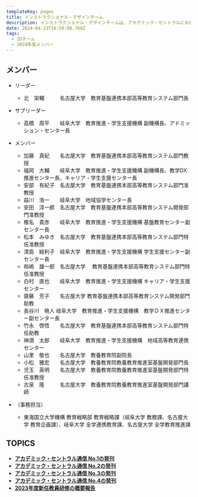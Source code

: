 ```yaml
---
templateKey: pages
title: インストラクショナル・デザインチーム
description: インストラクショナル・デザインチームは、アカデミック・セントラルにおける企画立案を担当します。
date: 2024-04-23T16:59:00.769Z
tags:
  - IDチーム
  - 2024年度メンバー
---
```

## メンバー

* リーダー

  * 北　栄輔　　　名古屋大学　教育基盤連携本部高等教育システム部門長

* サブリーダー

  * 高橋　周平　　岐阜大学　教育推進・学生支援機構 副機構長、アドミッション・センター長
  
* メンバー

  * 加藤　真紀　　名古屋大学　教育基盤連携本部高等教育システム部門教授
  * 福岡　大輔　　岐阜大学　教育推進・学生支援機構 副機構長、教学DX推進センター長、キャリア・学生支援センター長
  * 安部　有紀子　名古屋大学　教育基盤連携本部高等教育システム部門准教授　　
  * 益川　浩一　　岐阜大学　地域協学センター長
  * 安田　淳一郎　名古屋大学　教育基盤連携本部高等教育システム開発部門准教授
  * 椎名　貴彦　　岐阜大学　教育推進・学生支援機構 基盤教育センター副センター長
  * 松本　みゆき　名古屋大学　教育基盤連携本部高等教育システム部門特任准教授　　
  * 清島　絵利子　岐阜大学　教育推進・学生支援機構 学生支援センター副センター長
  * 和嶋　雄一郎　名古屋大学 　教育基盤連携本部高等教育システム部門特任准教授
  * 白村　直也　　岐阜大学　教育推進・学生支援機構 キャリア・学生支援センター
  * 齋藤　芳子　　名古屋大学 教育基盤連携本部高等教育システム開発部門助教
  * 長谷川　暁人  岐阜大学　教育推進・学生支援機構　教学ＤＸ推進センター副センター長
  * 竹永　啓悟　　名古屋大学　教育基盤連携本部高等教育システム部門特任助教　　
  * 神酒　太郎　　岐阜大学　教育推進・学生支援機構　地域高等教育連携センター
  * 山里　敬也　　名古屋大学　教養教育院副院長
  * 小松　雅宏　　名古屋大学　教養教育院教養教育推進室基盤開発部門長
  * 児玉　英明　　名古屋大学　教養教育院教養教育推進室基盤開発部門特任准教授
  * 古泉　隆　　　名古屋大学　教養教育院教養教育推進室基盤開発部門講師

* （事務担当）

  * 東海国立大学機構 教育戦略部 教育戦略課（岐阜大学 教務課、名古屋大学 教育企画課）、岐阜大学 全学連携教育課、名古屋大学 全学教育推進課

## TOPICS

* **[アカデミック・セントラル通信 No.1の発刊](http://ac.thers.ac.jp/news/academic_central_publication/)**
* **[アカデミック・セントラル通信 No.2の発刊](http://ac.thers.ac.jp/news/academic_central_publication-1/)**
* **[アカデミック・セントラル通信 No.3の発刊](http://ac.thers.ac.jp/news/academic_central_publication-2/)**
* **[アカデミック・セントラル通信 No.4の発刊](http://ac.thers.ac.jp/news/academic_central_publication-4/)**
* **[2023年度新任教員研修の概要報告](https://ac.thers.ac.jp/files/2023新任教員研修レポート.pdf)**
